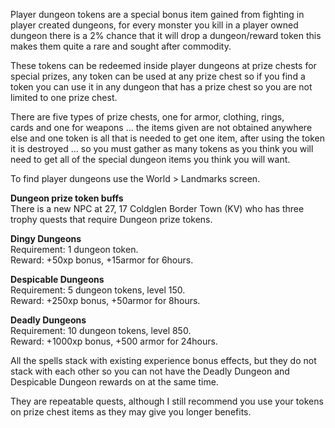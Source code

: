 ---
---
Player dungeon tokens are a special bonus item gained from fighting in player created dungeons, for every monster you kill in a player owned dungeon there is a 2% chance that it will drop a dungeon/reward token this makes them quite a rare and sought after commodity.

These tokens can be redeemed inside player dungeons at prize chests for special prizes, any token can be used at any prize chest so if you find a token you can use it in any dungeon that has a prize chest so you are not limited to one prize chest.

There are five types of prize chests, one for armor, clothing, rings, cards and one for weapons ... the items given are not obtained anywhere else and one token is all that is needed to get one item, after using the token it is destroyed ... so you must gather as many tokens as you think you will need to get all of the special dungeon items you think you will want.

To find player dungeons use the World > Landmarks screen.

**Dungeon prize token buffs**  
There is a new NPC at 27, 17 Coldglen Border Town (KV) who has three trophy quests that require Dungeon prize tokens.

**Dingy Dungeons**  
Requirement: 1 dungeon token.  
Reward: +50xp bonus, +15armor for 6hours.

**Despicable Dungeons**  
Requirement: 5 dungeon tokens, level 150.  
Reward: +250xp bonus, +50armor for 8hours.

**Deadly Dungeons**  
Requirement: 10 dungeon tokens, level 850.  
Reward: +1000xp bonus, +500 armor for 24hours.

All the spells stack with existing experience bonus effects, but they do not stack with each other so you can not have the Deadly Dungeon and Despicable Dungeon rewards on at the same time.

They are repeatable quests, although I still recommend you use your tokens on prize chest items as they may give you longer benefits.